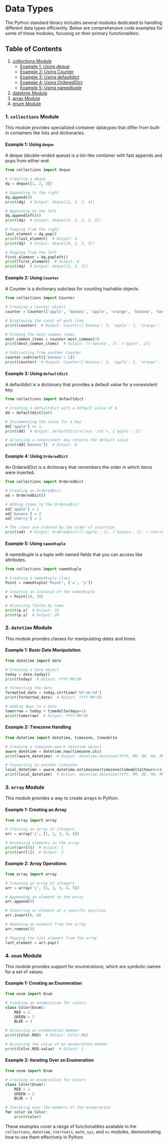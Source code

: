 # Data Types

The Python standard library includes several modules dedicated to handling different data types efficiently. Below are comprehensive code examples for some of these modules, focusing on their primary functionalities:

## Table of Contents

1. [collections Module](#1-collections-module)
   - [Example 1: Using deque](#example-1-using-deque)
   - [Example 2: Using Counter](#example-2-using-counter)
   - [Example 3: Using defaultdict](#example-3-using-defaultdict)
   - [Example 4: Using OrderedDict](#example-4-using-ordereddict)
   - [Example 5: Using namedtuple](#example-5-using-namedtuple)
2. [datetime Module](#2-datetime-module)
3. [array Module](#3-array-module)
4. [enum Module](#4-enum-module)

### 1. `collections` Module

This module provides specialized container datatypes that differ from built-in containers like lists and dictionaries.

#### Example 1: Using `deque`
A deque (double-ended queue) is a list-like container with fast appends and pops from either end.

```python
from collections import deque

# Creating a deque
dq = deque([1, 2, 3])

# Appending to the right
dq.append(4)
print(dq)  # Output: deque([1, 2, 3, 4])

# Appending to the left
dq.appendleft(0)
print(dq)  # Output: deque([0, 1, 2, 3, 4])

# Popping from the right
last_element = dq.pop()
print(last_element)  # Output: 4
print(dq)  # Output: deque([0, 1, 2, 3])

# Popping from the left
first_element = dq.popleft()
print(first_element)  # Output: 0
print(dq)  # Output: deque([1, 2, 3])
```

#### Example 2: Using `Counter`
A Counter is a dictionary subclass for counting hashable objects.

```python
from collections import Counter

# Creating a Counter object
counter = Counter(['apple', 'banana', 'apple', 'orange', 'banana', 'banana'])

# Displaying the count of each item
print(counter)  # Output: Counter({'banana': 3, 'apple': 2, 'orange': 1})

# Finding the most common items
most_common_items = counter.most_common(2)
print(most_common_items)  # Output: [('banana', 3), ('apple', 2)]

# Subtracting from another Counter
counter.subtract({'banana': 1})
print(counter)  # Output: Counter({'banana': 2, 'apple': 2, 'orange': 1})
```

#### Example 3: Using `defaultdict`
A defaultdict is a dictionary that provides a default value for a nonexistent key.

```python
from collections import defaultdict

# Creating a defaultdict with a default value of 0
dd = defaultdict(int)

# Incrementing the value for a key
dd['apple'] += 1
print(dd)  # Output: defaultdict(<class 'int'>, {'apple': 1})

# Accessing a nonexistent key returns the default value
print(dd['banana'])  # Output: 0
```

#### Example 4: Using `OrderedDict`
An OrderedDict is a dictionary that remembers the order in which items were inserted.

```python
from collections import OrderedDict

# Creating an OrderedDict
od = OrderedDict()

# Adding items to the OrderedDict
od['apple'] = 1
od['banana'] = 2
od['cherry'] = 3

# The items are ordered by the order of insertion
print(od)  # Output: OrderedDict([('apple', 1), ('banana', 2), ('cherry', 3)])
```

#### Example 5: Using `namedtuple`
A namedtuple is a tuple with named fields that you can access like attributes.

```python
from collections import namedtuple

# Creating a namedtuple class
Point = namedtuple('Point', ['x', 'y'])

# Creating an instance of the namedtuple
p = Point(10, 20)

# Accessing fields by name
print(p.x)  # Output: 10
print(p.y)  # Output: 20
```

### 2. `datetime` Module

This module provides classes for manipulating dates and times.

#### Example 1: Basic Date Manipulation
```python
from datetime import date

# Creating a date object
today = date.today()
print(today)  # Output: YYYY-MM-DD

# Formatting the date
formatted_date = today.strftime('%Y-%m-%d')
print(formatted_date)  # Output: YYYY-MM-DD

# Adding days to a date
tomorrow = today + timedelta(days=1)
print(tomorrow)  # Output: YYYY-MM-DD
```

#### Example 2: Timezone Handling
```python
from datetime import datetime, timezone, timedelta

# Creating a timezone-aware datetime object
aware_datetime = datetime.now(timezone.utc)
print(aware_datetime)  # Output: datetime.datetime(YYYY, MM, DD, HH, MM, SS, tzinfo=UTC)

# Converting to another timezone
local_datetime = aware_datetime.astimezone(timezone(timedelta(hours=5)))
print(local_datetime)  # Output: datetime.datetime(YYYY, MM, DD, HH, MM, SS, tzinfo=LOCAL_TIMEZONE)
```

### 3. `array` Module

This module provides a way to create arrays in Python.

#### Example 1: Creating an Array
```python
from array import array

# Creating an array of integers
arr = array('i', [1, 2, 3, 4, 5])

# Accessing elements in the array
print(arr[0])  # Output: 1
print(arr[1])  # Output: 2
```

#### Example 2: Array Operations
```python
from array import array

# Creating an array of integers
arr = array('i', [1, 2, 3, 4, 5])

# Appending an element to the array
arr.append(6)

# Inserting an element at a specific position
arr.insert(0, 0)

# Removing an element from the array
arr.remove(3)

# Popping the last element from the array
last_element = arr.pop()
```

### 4. `enum` Module

This module provides support for enumerations, which are symbolic names for a set of values.

#### Example 1: Creating an Enumeration
```python
from enum import Enum

# Creating an enumeration for colors
class Color(Enum):
    RED = 1
    GREEN = 2
    BLUE = 3

# Accessing an enumeration member
print(Color.RED)  # Output: Color.RED

# Accessing the value of an enumeration member
print(Color.RED.value)  # Output: 1
```

#### Example 2: Iterating Over an Enumeration
```python
from enum import Enum

# Creating an enumeration for colors
class Color(Enum):
    RED = 1
    GREEN = 2
    BLUE = 3

# Iterating over the members of the enumeration
for color in Color:
    print(color)
```

These examples cover a range of functionalities available in the `collections`, `datetime`, `itertools`, `math`, `sys`, and `os` modules, demonstrating how to use them effectively in Python.
